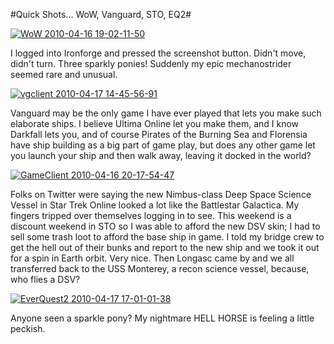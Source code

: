#Quick Shots... WoW, Vanguard, STO, EQ2#

[![](http://westkarana.com/wp-content/uploads/2010/04/WoW-2010-04-16-19-02-11-50.jpg "WoW 2010-04-16 19-02-11-50")](http://westkarana.com/wp-content/uploads/2010/04/WoW-2010-04-16-19-02-11-50.jpg)

I logged into Ironforge and pressed the screenshot button. Didn't move, didn't turn. Three sparkly ponies! Suddenly my epic mechanostrider seemed rare and unusual.

[![](http://westkarana.com/wp-content/uploads/2010/04/vgclient-2010-04-17-14-45-56-91.jpg "vgclient 2010-04-17 14-45-56-91")](http://westkarana.com/wp-content/uploads/2010/04/vgclient-2010-04-17-14-45-56-91.jpg)

Vanguard may be the only game I have ever played that lets you make such elaborate ships. I believe Ultima Online let you make them, and I know Darkfall lets you, and of course Pirates of the Burning Sea and Florensia have ship building as a big part of game play, but does any other game let you launch your ship and then walk away, leaving it docked in the world?

[![](http://westkarana.com/wp-content/uploads/2010/04/GameClient-2010-04-16-20-17-54-47.jpg "GameClient 2010-04-16 20-17-54-47")](http://westkarana.com/wp-content/uploads/2010/04/GameClient-2010-04-16-20-17-54-47.jpg)

Folks on Twitter were saying the new Nimbus-class Deep Space Science Vessel in Star Trek Online looked a lot like the Battlestar Galactica. My fingers tripped over themselves logging in to see. This weekend is a discount weekend in STO so I was able to afford the new DSV skin; I had to sell some trash loot to afford the base ship in game. I told my bridge crew to get the hell out of their bunks and report to the new ship and we took it out for a spin in Earth orbit. Very nice. Then Longasc came by and we all transferred back to the USS Monterey, a recon science vessel, because, who flies a DSV?

[![](http://westkarana.com/wp-content/uploads/2010/04/EverQuest2-2010-04-17-17-01-01-38.jpg "EverQuest2 2010-04-17 17-01-01-38")](http://westkarana.com/wp-content/uploads/2010/04/EverQuest2-2010-04-17-17-01-01-38.jpg)

Anyone seen a sparkle pony? My nightmare HELL HORSE is feeling a little peckish.

